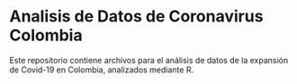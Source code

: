 # Analisis de Datos de Coronavirus Colombia
Este repositorio contiene archivos para el análisis de datos de la expansión de Covid-19 en Colombia, analizados mediante R.
